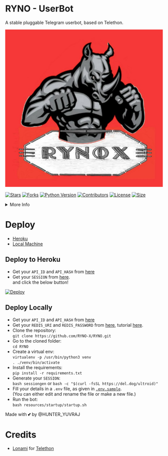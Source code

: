 # RYNO - UserBot
A stable pluggable Telegram userbot, based on Telethon.

<p align="center">
  <img src="./resources/extras/logo_rdm.png" alt="RYNO">
</p>

[![Stars](https://img.shields.io/github/stars/RYNO-X/RYNO?style=flat-square&color=green)](https://github.com/RYNO-X/RYNO/stargazers)
[![Forks](https://img.shields.io/github/forks/RYNO-X/RYNO?style=flat-square&color=green)](https://github.com/RYNO-X/RYNO/fork)
[![Python Version](https://img.shields.io/badge/Python-v3.9-blue)](https://www.python.org/)
[![Contributors](https://img.shields.io/github/contributors/RYNO-X/RYNO?style=flat-square&color=green)](https://github.com/RYNO-X/RYNO/graphs/contributors)
[![License](https://img.shields.io/badge/License-AGPL-blue)](https://github.com/RYNO-X/RYNO/blob/main/LICENSE)
[![Size](https://img.shields.io/github/repo-size/TeamUltroid/Ultroid?style=flat-square&color=green)](https://github.com/RYNO-X/RYNO/)

<details>
<summary>More Info</summary>
<br>
  <b>Documentation</b> - <a href="https://ultroid.tech">ultroid.tech</a>  <br />
</details>

# Deploy 
- [Heroku](https://github.com/RYNO-X/RYNO#Deploy-to-Heroku)
- [Local Machine](https://github.com/RYNO-X/RYNO#deploy-Locally)

## Deploy to Heroku
- Get your `API_ID` and `API_HASH` from [here](https://my.telegram.org/)    
- Get your `SESSION` from [here](https://repl.it/@TeamUltroid/UltroidStringSession#main.py).   
and click the below button!  <br />  

[![Deploy](https://www.herokucdn.com/deploy/button.svg)](https://heroku.com/deploy)

## Deploy Locally
- Get your `API_ID` and `API_HASH` from [here](https://my.telegram.org/)
- Get your `REDIS_URI` and `REDIS_PASSWORD` from [here](https://redislabs.com), tutorial [here](./resources/extras/redistut.md).
- Clone the repository: <br />
`git clone https://github.com/RYNO-X/RYNO.git`
- Go to the cloned folder: <br />
`cd RYNO`
- Create a virtual env:   <br />
`virtualenv -p /usr/bin/python3 venv`   
`. ./venv/bin/activate`
- Install the requirements:   <br />
`pip install -r requirements.txt`   
- Generate your `SESSION`:   
`bash sessiongen`
or
`bash -c "$(curl -fsSL https://del.dog/ultroid)"`
- Fill your details in a `.env` file, as given in [`.env.sample`](https://github.com/RYNO-X/RYNO/blob/main/.env.sample).    
(You can either edit and rename the file or make a new file.)
- Run the bot:   
`bash resources/startup/startup.sh`

Made with 💕 by @HUNTER_YUVRAJ

# Credits
* [Lonami](https://github.com/LonamiWebs/) for [Telethon](https://github.com/LonamiWebs/Telethon)

